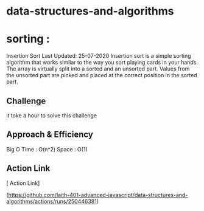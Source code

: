 

# data-structures-and-algorithms

# sorting    :

Insertion Sort
Last Updated: 25-07-2020
Insertion sort is a simple sorting algorithm that works similar to the way you sort playing cards in your hands. The array is virtually split into a sorted and an unsorted part. Values from the unsorted part are picked and placed at the correct position in the sorted part.

## Challenge

 it toke a hour to solve this challenge
## Approach & Efficiency
<!-- What approach did you take? Why? What is the Big O space/time for this approach? -->

Big O  Time : O(n^2)
 Space : O(1)

## Action Link 
[ Action Link]

(https://github.com/laith-401-advanced-javascript/data-structures-and-algorithms/actions/runs/250446381)


